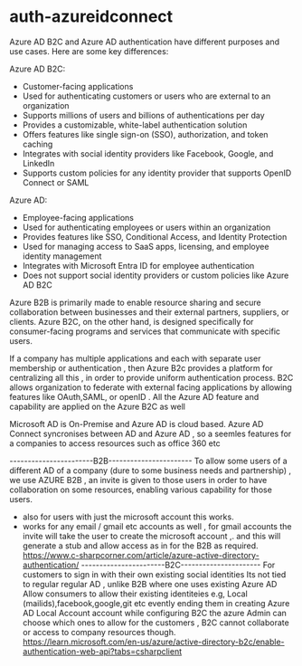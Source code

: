 # auth-azureidconnect

Azure AD B2C and Azure AD authentication have different purposes and use cases. Here are some key differences:

Azure AD B2C:
- Customer-facing applications
- Used for authenticating customers or users who are external to an organization
- Supports millions of users and billions of authentications per day
- Provides a customizable, white-label authentication solution
- Offers features like single sign-on (SSO), authorization, and token caching
- Integrates with social identity providers like Facebook, Google, and LinkedIn
- Supports custom policies for any identity provider that supports OpenID Connect or SAML

Azure AD:
- Employee-facing applications
- Used for authenticating employees or users within an organization
- Provides features like SSO, Conditional Access, and Identity Protection
- Used for managing access to SaaS apps, licensing, and employee identity management
- Integrates with Microsoft Entra ID for employee authentication
- Does not support social identity providers or custom policies like Azure AD B2C

Azure B2B is primarily made to enable resource sharing and secure collaboration between businesses and their external partners, suppliers, 
or clients. 
Azure B2C, on the other hand, is designed specifically for consumer-facing programs and services that communicate with specific users.

If a company has multiple applications and each with separate user membership or authentication , then Azure B2c provides a platform for centralizing all this ,
in order to provide uniform authentication process.
B2C allows organization to federate with external facing applications by allowing features like OAuth,SAML, or openID .
All the Azure AD feature and capability are applied on the Azure B2C as well

Microsoft AD is On-Premise and Azure AD is cloud based.
Azure AD Connect syncronises between AD and Azure AD , so a seemles features for a companies to access resources such as office 360 etc 

-----------------------B2B-----------------------
To allow some users of a different AD of a company (dure to some business needs and partnership) , we use AZURE B2B ,
an invite is given to those users in order to have collaboration on some resources, enabling various capability for those users.
- also for users with just the microsoft account this works.
- works for any email / gmail etc accounts as well , for gmail accounts the invite will take the user to create the microsoft account ,.
  and this will generate a stub and allow access as in for the B2B as required.
https://www.c-sharpcorner.com/article/azure-active-directory-authentication/
-----------------------B2C----------------------
For customers to sign in with their own existing social identities
Its not tied to regular regular AD , unlike B2B where one uses existing Azure AD 
Allow consumers to allow their existing identiteies e.g, Local (mailids),facebook,google,git etc evently ending them in creating Azure AD Local Account account 
while configuring B2C the azure Admin can choose which ones to allow for the customers ,
B2C cannot collaborate or access to company resources though.
https://learn.microsoft.com/en-us/azure/active-directory-b2c/enable-authentication-web-api?tabs=csharpclient





